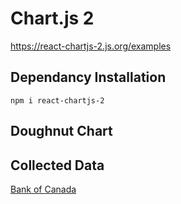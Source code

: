 # Chart.js 2
https://react-chartjs-2.js.org/examples

## Dependancy Installation
```
npm i react-chartjs-2
```

## Doughnut Chart

## Collected Data
[Bank of Canada](https://www150.statcan.gc.ca/t1/tbl1/en/tv.action?pid=1010013601)

